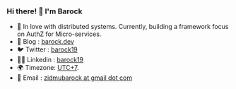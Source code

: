 ### Hi there! 👋 I'm Barock
- 👀 In love with distributed systems. Currently, building a framework focus on AuthZ for Micro-services.
- 📝 Blog : [barock.dev](https://barock.dev?utm_source=gh-profile-readme)
- 🐦 Twitter : [barock19](https://x.com/barock19)
- 👨‍💼 Linkedin : [barock19](https://www.linkedin.com/in/barock19/)
- 🌍 Timezone: [UTC+7](https://www.timeanddate.com/worldclock/timezone/utc+7).
- 📨 Email : [zidmubarock at gmail dot com](mailto:zidmubarock@gmail.com)
